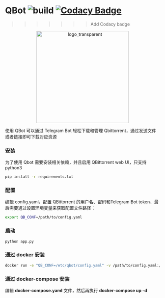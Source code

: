 # QBot  ![build](https://github.com/linyuan0213/qbot/actions/workflows/docker-image.yml/badge.svg)   [![Codacy Badge](https://api.codacy.com/project/badge/Grade/9d770ff883e94d5190f3ff57c7f29c8e)](https://app.codacy.com/gh/linyuan0213/qbot?utm_source=github.com&utm_medium=referral&utm_content=linyuan0213/qbot&utm_campaign=Badge_Grade_Settings)

>>>>>>> Add Codacy badge
<div align=center><img src="https://minio.xcreal.site:443/blog//2021/7/15/logo_transparent.png" alt="logo_transparent" width="300" height="300" alien /></div>

使用 QBot 可以通过 Telegram Bot 轻松下载和管理 Qbittorrent，通过发送文件或者链接即可下载对应资源

### 安装

为了使用 Qbot 需要安装相关依赖，并且启用 QBittorrent web UI，只支持python3

```sh
pip install -r requirements.txt
```

### 配置

编辑 config.yaml，配置 QBittorrent 的用户名、密码和Telegram Bot token，最后需要通过设置环境变量来获取配置文件路径：

```sh
export QB_CONF=/path/to/config.yaml
```

### 启动

```sh
python app.py
```

### 通过 docker 安装

```sh
docker run -e "QB_CONF=/etc/qbot/config.yaml" -v /path/to/config.yaml:/etc/qbot/config.yaml --name qbot linyuan0213/qbot:latest
```

### 通过 docker-compose 安装

编辑 **docker-compose.yaml** 文件，然后再执行 **docker-compose up -d** 
